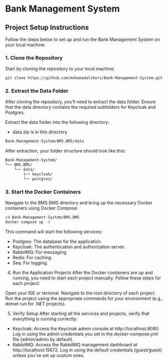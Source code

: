 # Bank Management System

## Project Setup Instructions

Follow the steps below to set up and run the Bank Management System on your local machine.

### 1. Clone the Repository

Start by cloning the repository to your local machine:

```bash
git clone https://github.com/mohamadalzhori/Bank-Management-System.git
```
### 2. Extract the Data Folder
After cloning the repository, you'll need to extract the data folder. Ensure that the data directory contains the required subfolders for Keycloak and Postgres.

Extract the data folder into the following directory: 
- data.zip is in this directory
```bash
Bank-Management-System/BMS.BMS/data
```
After extraction, your folder structure should look like this:
```bash
Bank-Management-System/
└── BMS.BMS/
    └── data/
        ├── keycloak/
        └── postgres/
```

### 3. Start the Docker Containers
Navigate to the BMS.BMS directory and bring up the necessary Docker containers using Docker Compose:
```bash
cd Bank-Management-System/BMS.BMS
docker compose up -d
```
This command will start the following services:

- Postgres: The database for the application.
- Keycloak: The authentication and authorization server.
- RabbitMQ: For messaging.
- Redis: For caching.
- Seq: For logging.

4. Run the Application Projects
After the Docker containers are up and running, you need to start each project manually. Follow these steps for each project:

Open your IDE or terminal.
Navigate to the root directory of each project.
Run the project using the appropriate commands for your environment (e.g., dotnet run for .NET projects).

5. Verify Setup
After starting all the services and projects, verify that everything is running correctly:

- Keycloak: Access the Keycloak admin console at http://localhost:8080. Log in using the admin credentials you set in the docker-compose.yml file (admin/admin by default).
- RabbitMQ: Access the RabbitMQ management dashboard at http://localhost:15672. Log in using the default credentials (guest/guest) unless you've set up custom ones.
